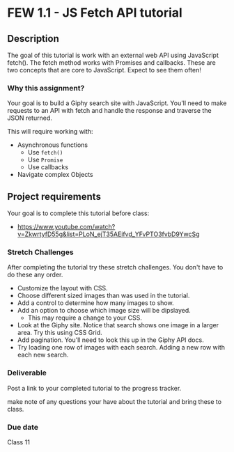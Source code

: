 # FEW 1.1 - JS Fetch API tutorial

## Description 

The goal of this tutorial is work with an external web API using JavaScript fetch(). The fetch method works with Promises and callbacks. These are two concepts that are core to JavaScript. Expect to see them often! 

### Why this assignment?

Your goal is to build a Giphy search site with JavaScript. You'll need to make requests to an API with fetch and handle the response and traverse the JSON returned. 

This will require working with: 

- Asynchronous functions
  - Use `fetch()`
  - Use `Promise`
  - Use callbacks
- Navigate complex Objects

## Project requirements

Your goal is to complete this tutorial before class: 

- https://www.youtube.com/watch?v=ZkwrtyfD55g&list=PLoN_ejT35AEifvd_YFvPTO3fvbD9YwcSg

### Stretch Challenges 

After completing the tutorial try these stretch challenges. You don't have to do these any order. 

- Customize the layout with CSS.
- Choose different sized images than was used in the tutorial.
- Add a control to determine how many images to show. 
- Add an option to choose which image size will be dipslayed.
  - This may require a change to your CSS. 
- Look at the Giphy site. Notice that search shows one image in a larger area. Try this using CSS Grid. 
- Add pagination. You'll need to look this up in the Giphy API docs.
- Try loading one row of images with each search. Adding a new row with each new search.

### Deliverable

Post a link to your completed tutorial to the progress tracker. 

make note of any questions your have about the tutorial and bring these to class. 

### Due date

Class 11
